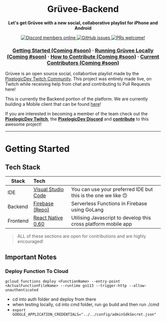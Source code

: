<h1 align="center">Grüvee-Backend</h1>
<p align="center">
  <strong>Let's get Grüvee with a new social, collaborative playlist for iPhone and Android</strong>
</p>

<p align="center">
    <a href="https://discordapp.com/invite/ubgX6T8">
        <img src="https://img.shields.io/discord/391635862959554561?label=Discord" alt="Discord members online" />
    </a>
    <a href="https://github.com/pixelogicdev/gruvee">
        <img alt="GitHub issues" src="https://img.shields.io/github/issues/pixelogicdev/gruvee-backend">
    </a>
    <a href="#-how-to-contribute">
        <img src="https://img.shields.io/badge/PRs-welcome-brightgreen.svg" alt="PRs welcome!" />
    </a>
</p>

<h3 align="center">
 <a href="#getting-started">Getting Started (Coming #soon)</a>
  <span> · </span>
  <a href="#running-grüvee-locally">Running Grüvee Locally (Coming #soon)</a>
  <span> · </span>
  <a href="#-how-to-contribute">How to Contribute (Coming #soon)</a>
  <span> · </span>
  <a href="#current-contributors">Current Contributors (Coming #soon)</a>
  
</h3>

Grüvee is an open source social, collabortive playlist made by the [PixelogicDev Twitch Community](https://twitch.tv/pixelogicdev). This project was entirely made live, on Twitch while receiving help from chat and contributing to Pull Requests here!

This is currently the Backend portion of the platform. We are currently building a Mobile client that can be found [here](https://github.com/PixelogicDev/Gruvee-Mobile)!

If you are interested in becoming a member of the team check out the **[PixelogicDev Twitch](https://twitch.tv/pixelogicdev)**, the **[PixelogicDev Discord](https://discord.gg/ubgX6T8)** and **[contribute](#-how-to-contribute)** to this awesome project!

---

# Getting Started

## Tech Stack

| Stack    | Tech                                                                                     |                                                                |
| -------- | :--------------------------------------------------------------------------------------- | :------------------------------------------------------------- |
| IDE      | [Visual Studio Code](https://code.visualstudio.com/)                                     | You can use your preferred IDE but this is the one we like 🙃  |
| Backend  | [Firebase (Repo)](https://github.com/PixelogicDev/Gruvee-Backend)                        | Serverless Functions in Firebase using GoLang                  |
| Frontend | [React Native 0.60]([LinkToReactNative0.60](https://www.npmjs.com/package/react-native)) | Utilising Javascript to develop this cross platform mobile app |

> ALL of these sections are open for contributions and are highly encouraged!

## Important Notes

### Deploy Function To Cloud
`gcloud functions deploy <FunctionName> --entry-point <ActualFunctionFileName> --runtime go113 --trigger-http --allow-unauthenticated`

- cd into auth folder and deploy from there
- when testing locally, cd into cmd folder, run go build and then run ./cmd
- `export GOOGLE_APPLICATION_CREDENTIALS="../../config/adminSdkSecret.json"`
